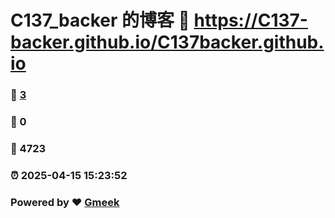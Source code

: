 # C137_backer 的博客 :link: https://C137-backer.github.io/C137backer.github.io 
### :page_facing_up: [3](https://C137-backer.github.io/C137backer.github.io/tag.html) 
### :speech_balloon: 0 
### :hibiscus: 4723 
### :alarm_clock: 2025-04-15 15:23:52 
### Powered by :heart: [Gmeek](https://github.com/Meekdai/Gmeek)
